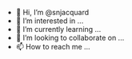 - 👋 Hi, I’m @snjacquard
- 👀 I’m interested in ...
- 🌱 I’m currently learning ...
- 💞️ I’m looking to collaborate on ...
- 📫 How to reach me ...

<!---
snjacquard/snjacquard is a ✨ special ✨ repository because its `README.md` (this file) appears on your GitHub profile.
You can click the Preview link to take a look at your changes.
--->
